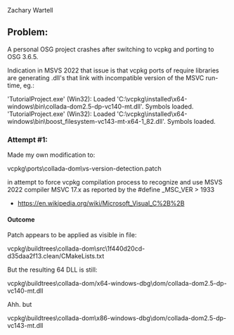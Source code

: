 Zachary Wartell

## Problem:

A personal OSG project crashes after switching to vcpkg and porting to OSG
3.6.5.  

Indication in MSVS 2022 that issue is that vcpkg ports of require libraries are generating .dll's that link with incompatible version of the MSVC run-time, eg.:

'TutorialProject.exe' (Win32): Loaded 'C:\vcpkg\installed\x64-windows\bin\collada-dom2.5-dp-vc140-mt.dll'. Symbols loaded.
'TutorialProject.exe' (Win32): Loaded 'C:\vcpkg\installed\x64-windows\bin\boost_filesystem-vc143-mt-x64-1_82.dll'. Symbols loaded.

### Attempt #1:

Made my own modification to: 

vcpkg\ports\collada-dom\vs-version-detection.patch

in attempt to force vcpkg compilation process to recognize and use MSVS 2022 compiler MSVC 17.x as reported by the #define _MSC_VER > 1933

- https://en.wikipedia.org/wiki/Microsoft_Visual_C%2B%2B

#### Outcome

Patch appears to be applied as visible in file:

vcpkg\buildtrees\collada-dom\src\1f440d20cd-d35daa2f13.clean/CMakeLists.txt

But the resulting 64 DLL is still:

vcpkg\buildtrees\collada-dom/x64-windows-dbg\dom/collada-dom2.5-dp-vc140-mt.dll

Ahh. but

vcpkg\buildtrees\collada-dom\x86-windows-dbg\dom/collada-dom2.5-dp-vc143-mt.dll






